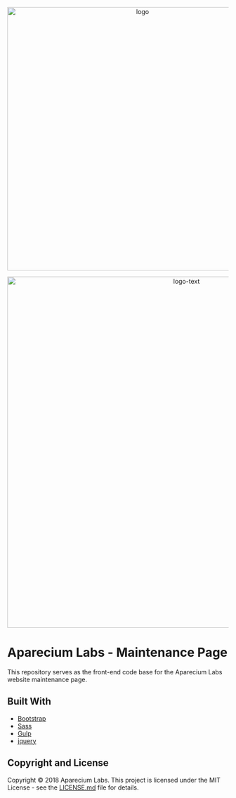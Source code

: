 <p align="center">
    <img style="display:block;text-align:center" src="https://user-images.githubusercontent.com/25959096/43851144-7c0697f4-9b57-11e8-972b-cb5c6af9a01b.png" alt="logo" width="600" />
</p>
<p align="center">
    <img style="display:block;text-align:center" src="https://user-images.githubusercontent.com/25959096/43851190-96e4c596-9b57-11e8-9653-74657d00a99f.png" alt="logo-text" width="800" />
</p>

# Aparecium Labs - Maintenance Page

This repository serves as the front-end code base for the Aparecium Labs website maintenance page.

## Built With

* [Bootstrap](https://getbootstrap.com/)
* [Sass](https://sass-lang.com/)
* [Gulp](https://gulpjs.com/)
* [jquery](https://jquery.com/)

## Copyright and License

Copyright &copy; 2018 Aparecium Labs. This project is licensed under the MIT License - see the [LICENSE.md](LICENSE.md) file for details.
